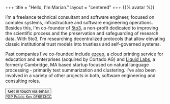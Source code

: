 +++
title = "Hello, I'm Marian."
layout = "centered"
+++
{{% avatar %}}

I’m a freelance technical consultant and software engineer, focused on complex systems, infrastructure and software engineering operations. Besides this, I'm co-founder of <a href="https://www.5to3.io">5to3</a>, a non-profit dedicated to improving the scientific process and the preservation and safeguarding of research data. With 5to3, I'm researching decentralized protocols that allow elevating classic institutional trust models into trustless and self-governed systems.

Past companies I've co-founded include <a href="http://www.ezeep.com">ezeep</a>, a cloud printing service for education and enterprises (acquired by Cortado AG) and <a href="https://angel.co/liquid-labs">Liquid Labs</a>, a formerly Cambridge, MA based startup focused on natural language processing - primarily text summarization and clustering. I've also been involved in a variety of other projects in both, software engineering and consulting roles.

<a href="mailto:marian@5to3.io"><button class="btn-contact">Get in touch via email</button></a>
<br><small><a href="https://keybase.io/iopanic/pgp_keys.asc?fingerprint=6999ba15c701813a50d87f779877b5c70f6b13cc">PGP Public Key 0F6B13CC</a></b></small>
